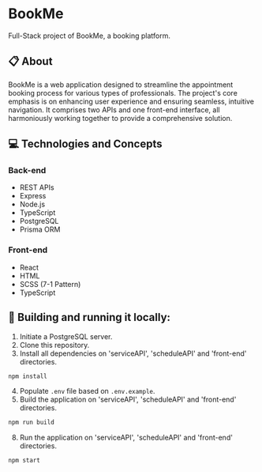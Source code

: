 # BookMe

Full-Stack project of BookMe, a booking platform.

## 📋 About

BookMe is a web application designed to streamline the appointment booking process for various types of professionals. The project's core emphasis is on enhancing user experience and ensuring seamless, intuitive navigation. It comprises two APIs and one front-end interface, all harmoniously working together to provide a comprehensive solution.

## 💻 Technologies and Concepts

### Back-end
- REST APIs
- Express
- Node.js
- TypeScript
- PostgreSQL
- Prisma ORM
### Front-end
- React
- HTML
- SCSS (7-1 Pattern)
- TypeScript

## 🏁 Building and running it locally:

1. Initiate a PostgreSQL server.
2. Clone this repository.
3. Install all dependencies on 'serviceAPI', 'scheduleAPI' and 'front-end' directories.

```bash
npm install
```

4. Populate `.env` file based on `.env.example`.
5. Build the application on 'serviceAPI', 'scheduleAPI' and 'front-end' directories.

```bash
npm run build
```

8. Run the application on 'serviceAPI', 'scheduleAPI' and 'front-end' directories.

```bash
npm start
```